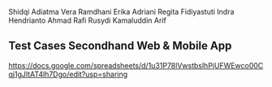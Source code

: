 Shidqi Adiatma
Vera Ramdhani
Erika Adriani
Regita Fidiyastuti
Indra Hendrianto
Ahmad Rafi Rusydi
Kamaluddin Arif

## Test Cases Secondhand Web & Mobile App
https://docs.google.com/spreadsheets/d/1u31P78lVwstbslhPjUFWEwco00Cqj1gJltAT4lh7Dgo/edit?usp=sharing
